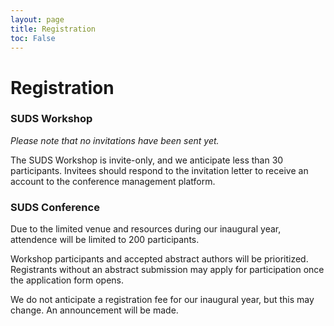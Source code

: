 ```yaml
---
layout: page
title: Registration
toc: False
---
```


# Registration

### SUDS Workshop

*Please note that no invitations have been sent yet.*

The SUDS Workshop is invite-only, and we anticipate less than 30 participants. Invitees should respond to the invitation letter to receive an account to the conference management platform. 

### SUDS Conference

Due to the limited venue and resources during our inaugural year, attendence will be limited to 200 participants.

Workshop participants and accepted abstract authors will be prioritized. Registrants without an abstract submission may apply for participation once the application form opens.

We do not anticipate a registration fee for our inaugural year, but this may change. An announcement will be made.